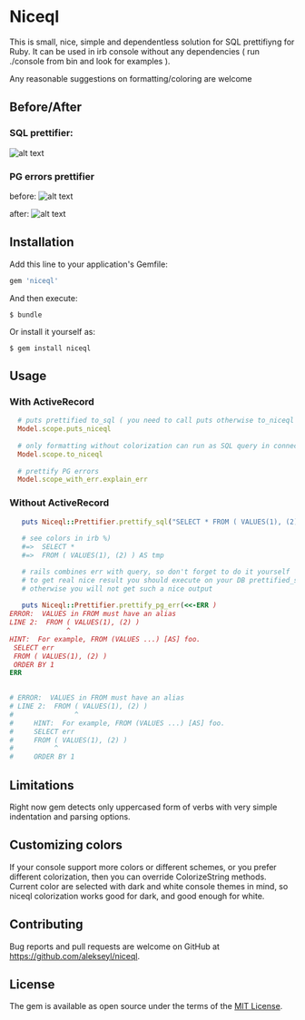 # Niceql

This is small, nice, simple and dependentless solution for SQL prettifiyng for Ruby. 
It can be used in irb console without any dependencies ( run ./console from bin and look for examples ).

Any reasonable suggestions on formatting/coloring are welcome

## Before/After 
### SQL prettifier: 
![alt text](https://github.com/alekseyl/niceql/raw/master/to_niceql.png "To_niceql")

### PG errors prettifier 

before: 
![alt text](https://github.com/alekseyl/niceql/raw/master/err_was.png "To_niceql")

after:
![alt text](https://github.com/alekseyl/niceql/raw/master/err_now.png "To_niceql")


## Installation

Add this line to your application's Gemfile:

```ruby
gem 'niceql'
```

And then execute:

    $ bundle

Or install it yourself as:

    $ gem install niceql

## Usage

### With ActiveRecord

```ruby
  # puts prettified to_sql ( you need to call puts otherwise to_niceql looks ugly  )
  Model.scope.puts_niceql
  
  # only formatting without colorization can run as SQL query in connection.execute  
  Model.scope.to_niceql
  
  # prettify PG errors 
  Model.scope_with_err.explain_err 
```

### Without ActiveRecord

```ruby
   puts Niceql::Prettifier.prettify_sql("SELECT * FROM ( VALUES(1), (2) ) AS tmp")
   
   # see colors in irb %) 
   #=>  SELECT * 
   #=>  FROM ( VALUES(1), (2) ) AS tmp

   # rails combines err with query, so don't forget to do it yourself 
   # to get real nice result you should execute on your DB prettified_sql! 
   # otherwise you will not get such a nice output
   
   puts Niceql::Prettifier.prettify_pg_err(<<-ERR )
ERROR:  VALUES in FROM must have an alias
LINE 2:  FROM ( VALUES(1), (2) )
              ^
HINT:  For example, FROM (VALUES ...) [AS] foo.
 SELECT err 
 FROM ( VALUES(1), (2) )
 ORDER BY 1
ERR
   

# ERROR:  VALUES in FROM must have an alias
# LINE 2:  FROM ( VALUES(1), (2) )
#               ^
#     HINT:  For example, FROM (VALUES ...) [AS] foo.
#     SELECT err
#     FROM ( VALUES(1), (2) )
#          ^
#     ORDER BY 1

```
## Limitations

Right now gem detects only uppercased form of verbs with very simple indentation and parsing options. 

## Customizing colors
If your console support more colors or different schemes, or you prefer different colorization, then you can override ColorizeString methods. Current color are selected with dark and white console themes in mind, so niceql colorization works good for dark, and good enough for white.

## Contributing

Bug reports and pull requests are welcome on GitHub at https://github.com/alekseyl/niceql.

## License

The gem is available as open source under the terms of the [MIT License](http://opensource.org/licenses/MIT).
